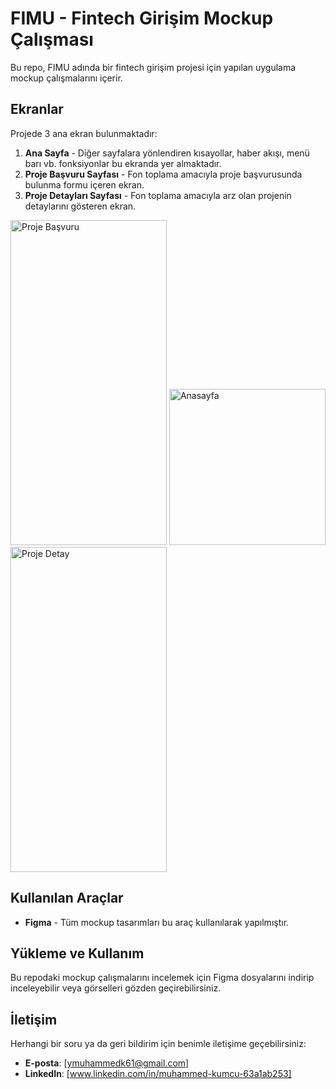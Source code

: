 # FIMU - Fintech Girişim Mockup Çalışması

Bu repo, FIMU adında bir fintech girişim projesi için yapılan uygulama mockup çalışmalarını içerir.

## Ekranlar

Projede 3 ana ekran bulunmaktadır:

1. **Ana Sayfa** - Diğer sayfalara yönlendiren kısayollar, haber akışı, menü barı vb. fonksiyonlar bu ekranda yer almaktadır.
2. **Proje Başvuru Sayfası** - Fon toplama amacıyla proje başvurusunda bulunma formu içeren ekran.
3. **Proje Detayları Sayfası** - Fon toplama amacıyla arz olan projenin detaylarını gösteren ekran.

<img src="https://github.com/user-attachments/assets/f2582c2b-8f66-43d2-8dc4-64bb53770e5d" alt="Proje Başvuru" width="250" height="520"/>

<img src="https://github.com/user-attachments/assets/5685993e-29a9-4c9f-aa59-acf4fdcb292c" alt="Anasayfa" width="250"/>

<img src="https://github.com/user-attachments/assets/fff6136d-4949-4f11-ad9b-2dab38fde56d" alt="Proje Detay" width="250" height="520"/>

## Kullanılan Araçlar

- **Figma** - Tüm mockup tasarımları bu araç kullanılarak yapılmıştır.

## Yükleme ve Kullanım

Bu repodaki mockup çalışmalarını incelemek için Figma dosyalarını indirip inceleyebilir veya görselleri gözden geçirebilirsiniz.

## İletişim

Herhangi bir soru ya da geri bildirim için benimle iletişime geçebilirsiniz:

- **E-posta**: [ymuhammedk61@gmail.com]
- **LinkedIn**: [www.linkedin.com/in/muhammed-kumcu-63a1ab253]
